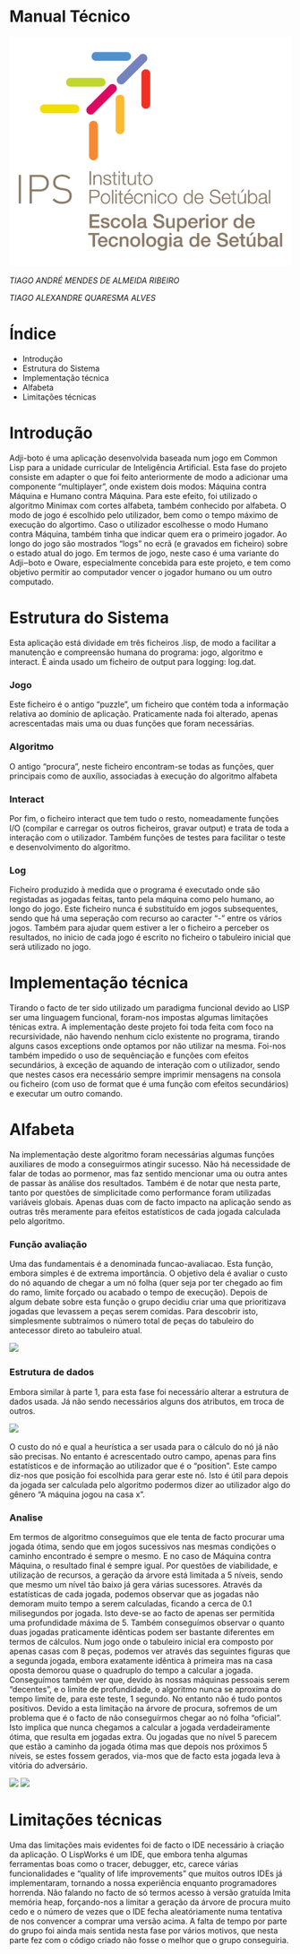 Manual Técnico
=====

![](./imgs_manual/logo.png)

*TIAGO ANDRÉ MENDES DE ALMEIDA RIBEIRO*

*TIAGO ALEXANDRE QUARESMA ALVES*
 

Índice
=====
- Introdução
- Estrutura do Sistema
- Implementação técnica
- Alfabeta
- Limitações técnicas


Introdução
=====
Adji-boto é uma aplicação desenvolvida baseada num jogo em Common Lisp para a unidade curricular de Inteligência Artificial. Esta fase do projeto consiste em adapter o que foi feito anteriormente de modo a adicionar uma componente “multiplayer”, onde existem dois modos: Máquina contra Máquina e Humano contra Máquina. Para este efeito, foi utilizado o algoritmo Minimax com cortes alfabeta, também conhecido por alfabeta.
O modo de jogo é escolhido pelo utilizador, bem como o tempo máximo de execução do algortimo. Caso o utilizador escolhesse o modo Humano contra Máquina, também tinha que indicar quem era o primeiro jogador. Ao longo do jogo são mostrados “logs” no ecrã (e gravados em ficheiro) sobre o estado atual do jogo.
Em termos de jogo, neste caso é uma variante do Adji‒boto e Oware, especialmente concebida para este projeto, e tem como objetivo permitir ao computador vencer o jogador humano ou um outro computado.



Estrutura do Sistema
=====
Esta aplicação está dividade em três ficheiros .lisp, de modo a facilitar a manutenção e compreensão humana do programa: jogo, algoritmo e interact. É ainda usado um ficheiro de output para logging: log.dat.

### Jogo
Este ficheiro é o antigo “puzzle”, um ficheiro que contém toda a informação relativa ao domínio de aplicação. Praticamente nada foi alterado, apenas acrescentadas mais uma ou duas funções que foram necessárias.

### Algoritmo
O antigo “procura”, neste ficheiro encontram-se todas as funções, quer principais como de auxílio, associadas à execução do algoritmo alfabeta

### Interact
Por fim, o ficheiro interact que tem tudo o resto, nomeadamente funções I/O (compilar e carregar os outros ficheiros, gravar output) e trata de toda a interação com o utilizador. Também funções de testes para facilitar o teste e desenvolvimento do algoritmo.

### Log
Ficheiro produzido à medida que o programa é executado onde são registadas as jogadas feitas, tanto pela máquina como pelo humano, ao longo do jogo. Este ficheiro nunca é substituído em jogos subsequentes, sendo que há uma seperação com recurso ao caracter “-” entre os vários jogos. Também para ajudar quem estiver a ler o ficheiro a perceber os resultados, no inicio de cada jogo é escrito no ficheiro o tabuleiro inicial que será utilizado no jogo.



Implementação técnica
=====
Tirando o facto de ter sido utilizado um paradigma funcional devido ao LISP ser uma linguagem funcional, foram-nos impostas algumas limitações ténicas extra. A implementação deste projeto foi toda feita com foco na recursividade, não havendo nenhum ciclo existente no programa, tirando alguns casos exceptions onde optamos por não utilizar na mesma. Foi-nos também impedido o uso de sequênciação e funções com efeitos secundários, à exceção de aquando de interação com o utilizador, sendo que nestes casos era necessário sempre imprimir mensagens na consola ou ficheiro (com uso de format que é uma função com efeitos secundários) e executar um outro comando.



Alfabeta
=====
Na implementação deste algoritmo foram necessárias algumas funções auxiliares de modo a conseguirmos atingir sucesso. Não há necessidade de falar de todas ao pormenor, mas faz sentido mencionar uma ou outra antes de passar às análise dos resultados.
Também é de notar que nesta parte, tanto por questões de simplicitade como performance foram utilizadas variáveis globais. Apenas duas com de facto impacto na aplicação sendo as outras três meramente para efeitos estatísticos de cada jogada calculada pelo algoritmo.

### Função avaliação
Uma das fundamentais é a denominada funcao-avaliacao. Esta função, embora simples é de extrema importância. O objetivo dela é avaliar o custo do nó aquando de chegar a um nó folha (quer seja por ter chegado ao fim do ramo, limite forçado ou acabado o tempo de execução). Depois de algum debate sobre esta função o grupo decidiu criar uma que prioritizava jogadas que levassem a peças serem comidas. Para descobrir isto, simplesmente subtraímos o número total de peças do tabuleiro do antecessor direto ao tabuleiro atual.

![](./imgs_manual/print.png)


### Estrutura de dados
Embora similar à parte 1, para esta fase foi necessário alterar a estrutura de dados usada. Já não sendo necessários alguns dos atributos, em troca de outros.

![](./imgs_manual/print.png)

O custo do nó e qual a heurística a ser usada para o cálculo do nó já não são precisas. No entanto é acrescentado outro campo, apenas para fins estatísticos e de informação ao utilizador que é o “position”. Este campo diz-nos que posição foi escolhida para gerar este nó. Isto é útil para depois da jogada ser calculada pelo algoritmo podermos dizer ao utilizador algo do gênero “A máquina jogou na casa x”.


### Analise 
Em termos de algoritmo conseguímos que ele tenta de facto procurar uma jogada ótima, sendo que em jogos sucessivos nas mesmas condições o caminho encontrado é sempre o mesmo. E no caso de Máquina contra Máquina, o resultado final é sempre igual.
Por questões de viabilidade, e utilização de recursos, a geração da árvore está limitada a 5 níveis, sendo que mesmo um nível tão baixo já gera várias sucessores.
Através da estatísticas de cada jogada, podemos observar que as jogadas não demoram muito tempo a serem calculadas, ficando a cerca de 0.1 milisegundos por jogada. Isto deve-se ao facto de apenas ser permitida uma profundidade máxima de 5.
Também conseguímos observar o quanto duas jogadas praticamente idênticas podem ser bastante diferentes em termos de cálculos. Num jogo onde o tabuleiro inicial era composto por apenas casas com 8 peças, podemos ver através das seguintes figuras que a segunda jogada, embora exatamente idêntica à primeira mas na casa oposta demorou quase o quadruplo do tempo a calcular a jogada.
Conseguímos também ver que, devido às nossas máquinas pessoais serem “decentes”, e o limite de profundidade, o algoritmo nunca se aproxima do tempo limite de, para este teste, 1 segundo. 
No entanto não é tudo pontos positivos. Devido a esta limitação na árvore de procura, sofremos de um problema que é o facto de não conseguírmos chegar ao nó folha “oficial”. Isto implica que nunca chegamos a calcular a jogada verdadeiramente ótima, que resulta em jogadas extra. Ou jogadas que no nível 5 parecem que estão a caminho da jogada ótima mas que depois nos próximos 5 níveis, se estes fossem gerados, via-mos que de facto esta jogada leva à vitória do adversário.

![](./imgs_manual/print.png)
![](./imgs_manual/print.png)


Limitações técnicas
=====
Uma das limitações mais evidentes foi de facto o IDE necessário à criação da aplicação. O LispWorks é um IDE, que embora tenha algumas ferramentas boas como o tracer, debugger, etc, carece várias funcionalidades e “quality of life improvements” que muitos outros IDEs já implementaram, tornando a nossa experiência enquanto programadores horrenda. Não falando no facto de só termos acesso à versão gratuída lmita memória heap, forçando-nos a limitar a geração da árvore de procura muito cedo e o número de vezes que o IDE fecha aleatóriamente numa tentativa de nos convencer a comprar uma versão acima.
A falta de tempo por parte do grupo foi ainda mais sentida nesta fase por vários motivos, que nesta parte fez com o código criado não fosse o melhor que o grupo conseguiria.
